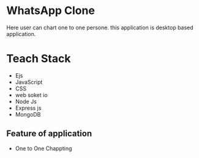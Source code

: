 # WhatsApp Clone
Here user can chart one to one persone. this application is desktop based application.

# Teach Stack
- Ejs
-  JavaScript
-  CSS
-  web soket io
-  Node Js
-  Express js
-  MongoDB

## Feature of application 
- One to One Chappting
  
